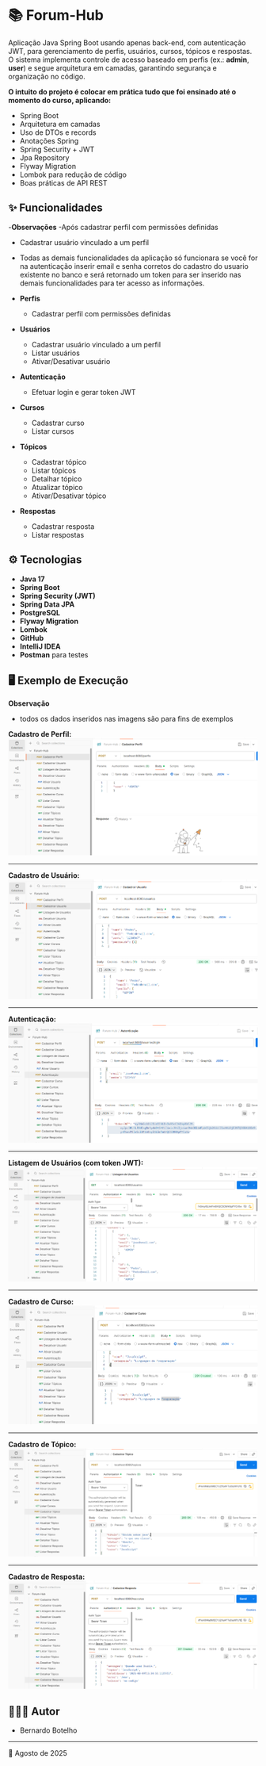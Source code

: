 # 📚 Forum-Hub

Aplicação Java Spring Boot usando apenas back-end, com autenticação JWT, para gerenciamento de perfis, usuários, cursos, tópicos e respostas.  
O sistema implementa controle de acesso baseado em perfis (ex.: **admin**, **user**) e segue arquitetura em camadas, garantindo segurança e organização no código.

**O intuito do projeto é colocar em prática tudo que foi ensinado até o momento do curso, aplicando:**
- Spring Boot
- Arquitetura em camadas
- Uso de DTOs e records
- Anotações Spring
- Spring Security + JWT
- Jpa Repository
- Flyway Migration
- Lombok para redução de código
- Boas práticas de API REST

## ✨ Funcionalidades

-**Observações**
-Após cadastrar perfil com permissões definidas
- Cadastrar usuário vinculado a um perfil
- Todas as demais funcionalidades da aplicação só funcionara se você for na autenticação inserir email e senha corretos do cadastro do usuario existente no banco e será retornado um token para ser inserido nas demais funcionalidades para ter acesso as informações.

- **Perfis**
  - Cadastrar perfil com permissões definidas

- **Usuários**
  - Cadastrar usuário vinculado a um perfil
  - Listar usuários
  - Ativar/Desativar usuário

- **Autenticação**
  - Efetuar login e gerar token JWT

- **Cursos**
  - Cadastrar curso
  - Listar cursos

- **Tópicos**
  - Cadastrar tópico
  - Listar tópicos
  - Detalhar tópico
  - Atualizar tópico
  - Ativar/Desativar tópico

- **Respostas**
  - Cadastrar resposta
  - Listar respostas

## ⚙️ Tecnologias

- **Java 17**
- **Spring Boot**
- **Spring Security (JWT)**
- **Spring Data JPA**
- **PostgreSQL**
- **Flyway Migration**
- **Lombok**
- **GitHub**
- **IntelliJ IDEA**
- **Postman** para testes

## 🖥️ Exemplo de Execução
**Observação**
- todos os dados inseridos nas imagens são para fins de exemplos

**Cadastro de Perfil:**
![](Imagens-Forum/cadastro-perfil.png)

---

**Cadastro de Usuário:**
![](Imagens-Forum/cadastro-usuario.png)

---

**Autenticação:**
![](Imagens-Forum/autenticacao.png)

---

**Listagem de Usuários (com token JWT):**
![](Imagens-Forum/listagem-usuarios.png)

---

**Cadastro de Curso:**
![](Imagens-Forum/cadastrar-curso.png)

---

**Cadastro de Tópico:**
![](Imagens-Forum/cadastrar-topico.png)

---

**Cadastro de Resposta:**
![](Imagens-Forum/cadastro-respostas.png)

## 👨🏻‍💻 Autor

- Bernardo Botelho

---

📅 Agosto de 2025

